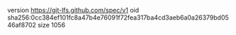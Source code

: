 version https://git-lfs.github.com/spec/v1
oid sha256:0cc384ef101fc8a47b4e76091f72fea317ba4cd3aeb6a0a26379bd0546af8702
size 1056
